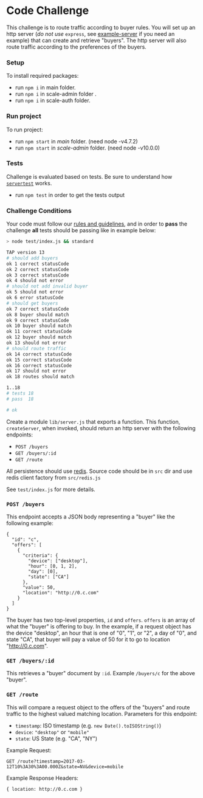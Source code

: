 # Code Challenge

This challenge is to route traffic according to buyer rules. You will set up an http server (*do not use* `express`, see [example-server](https://github.com/Interlincx/example-server) if you need an example) that can create and retrieve "buyers". The http server will also route traffic according to the preferences of the buyers.

### Setup
    
To install required packages:

-  run ```npm i```  in main folder.
-  run ```npm i```  in scale-admin folder .
-  run ```npm i```  in scale-auth folder.

### Run project

To run project:

- run ```npm start``` in *main* folder. (need node -v4.7.2)
- run ```npm start``` in *scale-admin* folder. (need node -v10.0.0)

### Tests
Challenge is evaluated based on tests. Be sure to understand how [`servertest`](https://github.com/rvagg/servertest) works.

- run `npm test` in order to get the tests output


### Challenge Conditions

Your code must follow our [rules and guidelines](https://gist.github.com/davidguttman/e9bcf695ee6e9812fbbc27eceb29372e), and in order to **pass** the challenge **all** tests should be passing like in example below:
```bash
> node test/index.js && standard

TAP version 13
# should add buyers
ok 1 correct statusCode
ok 2 correct statusCode
ok 3 correct statusCode
ok 4 should not error
# should not add invalid buyer
ok 5 should not error
ok 6 error statusCode
# should get buyers
ok 7 correct statusCode
ok 8 buyer should match
ok 9 correct statusCode
ok 10 buyer should match
ok 11 correct statusCode
ok 12 buyer should match
ok 13 should not error
# should route traffic
ok 14 correct statusCode
ok 15 correct statusCode
ok 16 correct statusCode
ok 17 should not error
ok 18 routes should match

1..18
# tests 18
# pass  18

# ok

```


Create a module `lib/server.js` that exports a function. This function, `createServer`, when invoked, should return an http server with the following endpoints:

* `POST /buyers`
* `GET /buyers/:id`
* `GET /route`

All persistence should use [redis](http://redis.io). 
Source code should be in `src` dir and use redis client factory from `src/redis.js`

See `test/index.js` for more details.

### `POST /buyers`

This endpoint accepts a JSON body representing a "buyer" like the following example:

```
{
  "id": "c",
  "offers": [
    {
      "criteria": {
        "device": ["desktop"],
        "hour": [0, 1, 2],
        "day": [0],
        "state": ["CA"]
      },
      "value": 50,
      "location": "http://0.c.com"
    }
  ]
}
```

The buyer has two top-level properties, `id` and `offers`. `offers` is an array of what the "buyer" is offering to buy. In the example, if a request object has the device "desktop", an hour that is one of "0", "1", or "2", a day of "0", and state "CA", that buyer will pay a value of 50 for it to go to location "http://0.c.com".

### `GET /buyers/:id`

This retrieves a "buyer" document by `:id`. Example `/buyers/c` for the above "buyer".

### `GET /route`

This will compare a request object to the offers of the "buyers" and route traffic to the highest valued matching location. Parameters for this endpoint:

* `timestamp`: ISO timestamp (e.g. `new Date().toISOString()`)
* `device`: `"desktop"` or `"mobile"`
* `state`: US State (e.g. "CA", "NY")

Example Request:

`GET /route?timestamp=2017-03-12T10%3A30%3A00.000Z&state=NV&device=mobile`

Example Response Headers:

`{ location: http://0.c.com }`

